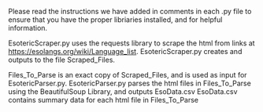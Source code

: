 Please read the instructions we have added in comments in each .py file to ensure that you have the proper libriaries installed, and for helpful information.

EsotericScraper.py uses the requests library to scrape the html from links at https://esolangs.org/wiki/Language_list.
EsotericScraper.py creates and outputs to the file Scraped_Files.

Files_To_Parse is an exact copy of Scraped_Files, and is used as input for EsotericParser.py.
EsotericParser.py parses the html files in Files_To_Parse using the BeautifulSoup Library, and outputs EsoData.csv 
EsoData.csv contains summary data for each html file in Files_To_Parse

